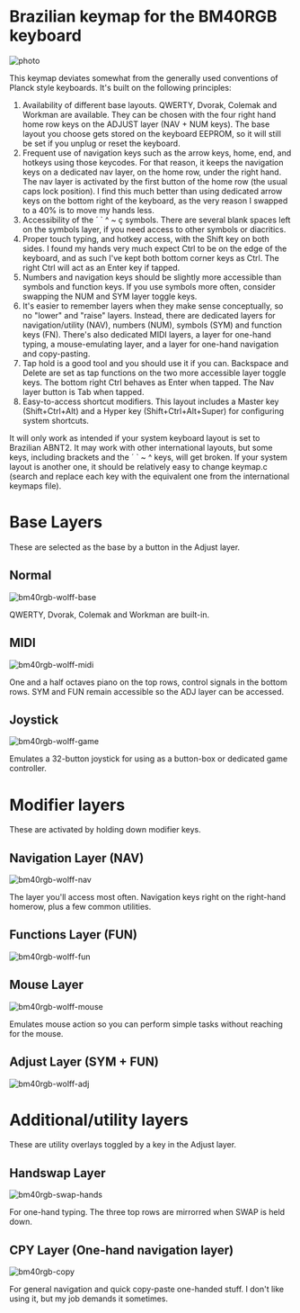 # Brazilian keymap for the BM40RGB keyboard

![photo](https://user-images.githubusercontent.com/62627597/228396721-b38ea064-6e80-4aff-90ec-01164d0515ae.jpg)

This keymap deviates somewhat from the generally used conventions of Planck style keyboards. 
It's built on the following principles:

1. Availability of different base layouts. QWERTY, Dvorak, Colemak and Workman are available. They can be chosen with the four right hand home row keys on the ADJUST layer (NAV + NUM keys). The base layout you choose gets stored on the keyboard EEPROM, so it will still be set if you unplug or reset the keyboard.
2. Frequent use of navigation keys such as the arrow keys, home, end, and hotkeys using those keycodes. For that reason, it keeps the navigation keys on a dedicated nav layer, on the home row, under the right hand. The nav layer is activated by the first button of the home row (the usual caps lock position). I find this much better than using dedicated arrow keys on the bottom right of the keyboard, as the very reason I swapped to a 40% is to move my hands less.
3. Accessibility of the ´ ` ^ ~ ç symbols. There are several blank spaces left on the symbols layer, if you need access to other symbols or diacritics.
4. Proper touch typing, and hotkey access, with the Shift key on both sides. I found my hands very much expect Ctrl to be on the edge of the keyboard, and as such I've kept both bottom corner keys as Ctrl. The right Ctrl will act as an Enter key if tapped.
5. Numbers and navigation keys should be slightly more accessible than symbols and function keys. If you use symbols more often, consider swapping the NUM and SYM layer toggle keys.
6. It's easier to remember layers when they make sense conceptually, so no "lower" and "raise" layers. Instead, there are dedicated layers for navigation/utility (NAV), numbers (NUM), symbols (SYM) and function keys (FN). There's also dedicated MIDI layers, a layer for one-hand typing, a mouse-emulating layer, and a layer for one-hand navigation and copy-pasting.
7. Tap hold is a good tool and you should use it if you can. Backspace and Delete are set as tap functions on the two more accessible layer toggle keys. The bottom right Ctrl behaves as Enter when tapped. The Nav layer button is Tab when tapped.
8. Easy-to-access shortcut modifiers. This layout includes a Master key (Shift+Ctrl+Alt) and a Hyper key (Shift+Ctrl+Alt+Super) for configuring system shortcuts.

It will only work as intended if your system keyboard layout is set to Brazilian ABNT2. It may work with other international layouts, but some keys, including brackets and the ´ ` ~ ^ keys, will get broken. If your system layout is another one, it should be relatively easy to change keymap.c (search and replace each key with the equivalent one from the international keymaps file). 

# Base Layers

These are selected as the base by a button in the Adjust layer.

## Normal

![bm40rgb-wolff-base](https://user-images.githubusercontent.com/62627597/228848191-cb403c12-c090-4aeb-b207-506e5c80c547.png)

QWERTY, Dvorak, Colemak and Workman are built-in.

## MIDI

![bm40rgb-wolff-midi](https://user-images.githubusercontent.com/62627597/228708182-5ba2b9f4-e1f4-4e10-be6e-58ff373f274a.png)

One and a half octaves piano on the top rows, control signals in the bottom rows. SYM and FUN remain accessible so the ADJ layer can be accessed.

## Joystick

![bm40rgb-wolff-game](https://user-images.githubusercontent.com/62627597/228849208-9fb10cf3-0a11-4799-877a-48eafe811078.png)

Emulates a 32-button joystick for using as a button-box or dedicated game controller.

# Modifier layers

These are activated by holding down modifier keys.

## Navigation Layer (NAV)

![bm40rgb-wolff-nav](https://user-images.githubusercontent.com/62627597/228712172-a3c42451-e43b-445d-8777-5e62aaf7d6a2.png)

The layer you'll access most often. Navigation keys right on the right-hand homerow, plus a few common utilities.

## Functions Layer (FUN)

![bm40rgb-wolff-fun](https://user-images.githubusercontent.com/62627597/228850761-e8adba6c-e89a-4912-aa20-594d573ee4a8.png)

## Mouse Layer

![bm40rgb-wolff-mouse](https://user-images.githubusercontent.com/62627597/228851828-7d33df7b-28b9-4a4c-9207-d9c95e1e22db.png)

Emulates mouse action so you can perform simple tasks without reaching for the mouse.

## Adjust Layer (SYM + FUN)

![bm40rgb-wolff-adj](https://user-images.githubusercontent.com/62627597/228851675-ec61ad2b-95a9-402b-933a-009e9f52fbd3.png)

# Additional/utility layers

These are utility overlays toggled by a key in the Adjust layer.

## Handswap Layer

![bm40rgb-swap-hands](https://user-images.githubusercontent.com/62627597/228849174-e3bca496-9f5a-49d6-a41e-9b65adbc6c34.png)

For one-hand typing. The three top rows are mirrorred when SWAP is held down.

## CPY Layer (One-hand navigation layer)

![bm40rgb-copy](https://user-images.githubusercontent.com/62627597/228847641-4caa777e-c368-4921-a0a4-10c47afa2537.png)

For general navigation and quick copy-paste one-handed stuff. I don't like using it, but my job demands it sometimes.
